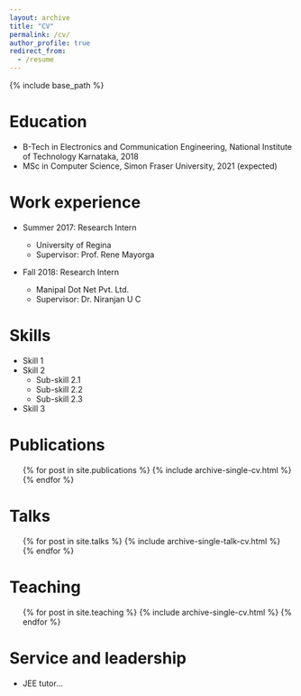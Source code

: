 ```yaml
---
layout: archive
title: "CV"
permalink: /cv/
author_profile: true
redirect_from:
  - /resume
---
```


{% include base_path %}

Education
======
* B-Tech in Electronics and Communication Engineering, National Institute of Technology Karnataka, 2018
* MSc in Computer Science, Simon Fraser University, 2021 (expected)


Work experience
======
* Summer 2017: Research Intern 
  * University of Regina
  * Supervisor: Prof. Rene Mayorga

* Fall 2018: Research Intern
  * Manipal Dot Net Pvt. Ltd.
  * Supervisor: Dr. Niranjan U C
  
Skills
======
* Skill 1
* Skill 2
  * Sub-skill 2.1
  * Sub-skill 2.2
  * Sub-skill 2.3
* Skill 3

Publications
======
  <ul>{% for post in site.publications %}
    {% include archive-single-cv.html %}
  {% endfor %}</ul>
  
Talks
======
  <ul>{% for post in site.talks %}
    {% include archive-single-talk-cv.html %}
  {% endfor %}</ul>
  
Teaching
======
  <ul>{% for post in site.teaching %}
    {% include archive-single-cv.html %}
  {% endfor %}</ul>
  
Service and leadership
======
* JEE tutor...
